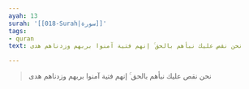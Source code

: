```yaml
---
ayah: 13
surah: '[[018-Surah|سورة]]'
tags:
- quran
text: نحن نقص عليك نبأهم بالحق ۚ إنهم فتية آمنوا بربهم وزدناهم هدى

---
```

> نحن نقص عليك نبأهم بالحق ۚ إنهم فتية آمنوا بربهم وزدناهم هدى
